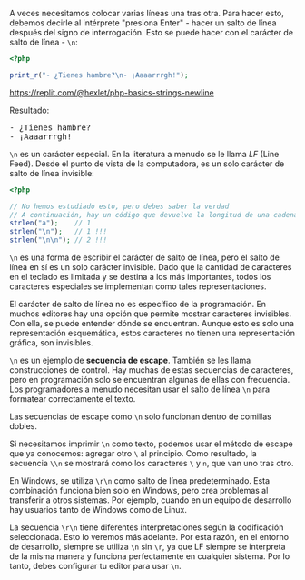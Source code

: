 A veces necesitamos colocar varias líneas una tras otra. Para hacer esto, debemos decirle al intérprete "presiona Enter" - hacer un salto de línea después del signo de interrogación. Esto se puede hacer con el carácter de salto de línea - `\n`:

```php
<?php

print_r("- ¿Tienes hambre?\n- ¡Aaaarrrgh!");
```

https://replit.com/@hexlet/php-basics-strings-newline

Resultado:

<pre class='hexlet-basics-output'>
- ¿Tienes hambre?
- ¡Aaaarrrgh!
</pre>

`\n` es un carácter especial. En la literatura a menudo se le llama *LF* (Line Feed). Desde el punto de vista de la computadora, es un solo carácter de salto de línea invisible:

```php
<?php

// No hemos estudiado esto, pero debes saber la verdad
// A continuación, hay un código que devuelve la longitud de una cadena
strlen("a");    // 1
strlen("\n");   // 1 !!!
strlen("\n\n"); // 2 !!!
```

`\n` es una forma de escribir el carácter de salto de línea, pero el salto de línea en sí es un solo carácter invisible. Dado que la cantidad de caracteres en el teclado es limitada y se destina a los más importantes, todos los caracteres especiales se implementan como tales representaciones.

El carácter de salto de línea no es específico de la programación. En muchos editores hay una opción que permite mostrar caracteres invisibles. Con ella, se puede entender dónde se encuentran. Aunque esto es solo una representación esquemática, estos caracteres no tienen una representación gráfica, son invisibles.

`\n` es un ejemplo de **secuencia de escape**. También se les llama construcciones de control. Hay muchas de estas secuencias de caracteres, pero en programación solo se encuentran algunas de ellas con frecuencia. Los programadores a menudo necesitan usar el salto de línea `\n` para formatear correctamente el texto.

Las secuencias de escape como `\n` solo funcionan dentro de comillas dobles.

Si necesitamos imprimir `\n` como texto, podemos usar el método de escape que ya conocemos: agregar otro `\` al principio. Como resultado, la secuencia `\\n` se mostrará como los caracteres `\` y `n`, que van uno tras otro.

En Windows, se utiliza `\r\n` como salto de línea predeterminado. Esta combinación funciona bien solo en Windows, pero crea problemas al transferir a otros sistemas. Por ejemplo, cuando en un equipo de desarrollo hay usuarios tanto de Windows como de Linux.

La secuencia `\r\n` tiene diferentes interpretaciones según la codificación seleccionada. Esto lo veremos más adelante. Por esta razón, en el entorno de desarrollo, siempre se utiliza `\n` sin `\r`, ya que LF siempre se interpreta de la misma manera y funciona perfectamente en cualquier sistema. Por lo tanto, debes configurar tu editor para usar `\n`.
